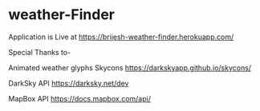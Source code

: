 # weather-Finder
Application is Live at https://brijesh-weather-finder.herokuapp.com/


Special Thanks to-

Animated weather glyphs Skycons 
https://darkskyapp.github.io/skycons/

DarkSky API 
https://darksky.net/dev

MapBox API
https://docs.mapbox.com/api/

